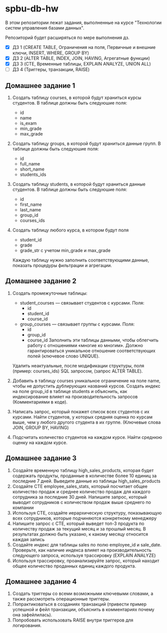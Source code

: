 # spbu-db-hw

В этом репозитории лежат задания, выполненные на курсе "Технологии систем управления базами данных".

Репозиторий будет расширяться по мере выполнения дз.

- [x] ДЗ 1 (CREATE TABLE, Ограничения на поля, Первичные и внешние ключи, INSERT, WHERE, GROUP BY)
- [x] ДЗ 2 (ALTER TABLE, INDEX, JOIN, HAVING, Агрегатные функции)
- [x] ДЗ 3 (CTE, Временные таблицы, EXPLAIN ANALYZE, UNION ALL)
- [ ] ДЗ 4 (Триггеры, транзакции, RAISE)

## Домашнее задание 1

1. Создать таблицу courses, в которой будут храниться курсы студентов.
   В таблице должны быть следуюшие поля:
   * id
   * name
   * is_exam
   * min_grade
   * max_grade
     
2. Создать таблицу groups, в которой будут храниться данные групп. В таблице должны быть следуюшие поля:
   * id
   * full_name
   * short_name
   * students_ids
     
3. Создать таблицу students, в которой будут храниться данные студентов. В таблице должны быть следуюшие поля:
   * id
   * first_name
   * last_name
   * group_id
   * courses_ids
4. Создать таблицу любого курса, в котором будут поля
   * student_id
   * grade
   * grade_str с учетом min_grade и max_grade
   
   Каждую таблицу нужно заполнить соответствующими данные, показать процедуры фильтрации и агрегации.

## Домашнее задание 2

1. Создать промежуточные таблицы:
   * student_courses — связывает студентов с курсами. Поля:
      * id
      * student_id
      * course_id
   * group_courses — связывает группы с курсами. Поля:
      * id
      * group_id
      * course_id
   Заполнить эти таблицы данными, чтобы облегчить работу с отношениями «многие ко многим». Должно гарантироваться уникальное отношение соответствующих полей (ключевое слово UNIQUE).

   Удалить неактуальные, после модификации структуры, поля (пример: courses_ids) SQL запросом, (запрос ALTER TABLE).

2. Добавить в таблицу courses уникальное ограничение на поле name, чтобы не допустить дублирующих названий курсов. Создать индекс на поле group_id в таблице students и объяснить, как индексирование влияет на производительность запросов (Комментариями в коде).

3. Написать запрос, который покажет список всех студентов с их курсами. Найти студентов, у которых средняя оценка по курсам выше, чем у любого другого студента в их группе. (Ключевые слова JOIN, GROUP BY, HAVING)

4. Подсчитать количество студентов на каждом курсе. Найти среднюю оценку на каждом курсе.

## Домашнее задание 3

1. Создайте временную таблицу high_sales_products, которая будет содержать продукты, проданные в количестве более 10 единиц за последние 7 дней. Выведите данные из таблицы high_sales_products 
2. Создайте CTE employee_sales_stats, который посчитает общее количество продаж и среднее количество продаж для каждого сотрудника за последние 30 дней. Напишите запрос, который выводит сотрудников с количеством продаж выше среднего по компании 
3. Используя CTE, создайте иерархическую структуру, показывающую всех сотрудников, которые подчиняются конкретному менеджеру
4. Напишите запрос с CTE, который выведет топ-3 продукта по количеству продаж за текущий месяц и за прошлый месяц. В результатах должно быть указано, к какому месяцу относится каждая запись
5. Создайте индекс для таблицы sales по полю employee_id и sale_date. Проверьте, как наличие индекса влияет на производительность следующего запроса, используя трассировку (EXPLAIN ANALYZE)
6. Используя трассировку, проанализируйте запрос, который находит общее количество проданных единиц каждого продукта. 

## Домашнее задание 4

1. Создать триггеры со всеми возможными ключевыми словами, а также рассмотреть операционные триггеры.
2. Попрактиковаться в созданиях транзакций (привести пример успешной и фейл транзакции, объяснить в комментариях почему она зафейлилась).
3. Попробовать использовать RAISE внутри триггеров для логирования.

